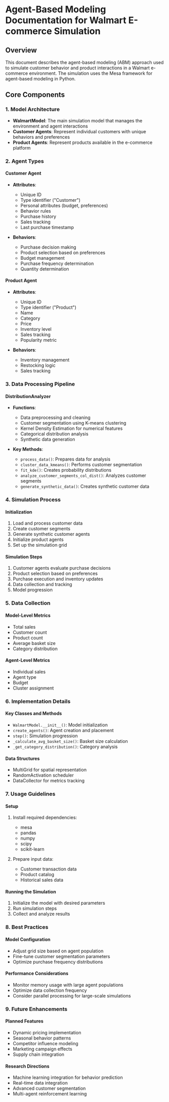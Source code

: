 # Agent-Based Modeling Documentation for Walmart E-commerce Simulation

## Overview
This document describes the agent-based modeling (ABM) approach used to simulate customer behavior and product interactions in a Walmart e-commerce environment. The simulation uses the Mesa framework for agent-based modeling in Python.

## Core Components

### 1. Model Architecture
- **WalmartModel**: The main simulation model that manages the environment and agent interactions
- **Customer Agents**: Represent individual customers with unique behaviors and preferences
- **Product Agents**: Represent products available in the e-commerce platform

### 2. Agent Types

#### Customer Agent
- **Attributes**:
  - Unique ID
  - Type identifier ("Customer")
  - Personal attributes (budget, preferences)
  - Behavior rules
  - Purchase history
  - Sales tracking
  - Last purchase timestamp

- **Behaviors**:
  - Purchase decision making
  - Product selection based on preferences
  - Budget management
  - Purchase frequency determination
  - Quantity determination

#### Product Agent
- **Attributes**:
  - Unique ID
  - Type identifier ("Product")
  - Name
  - Category
  - Price
  - Inventory level
  - Sales tracking
  - Popularity metric

- **Behaviors**:
  - Inventory management
  - Restocking logic
  - Sales tracking

### 3. Data Processing Pipeline

#### DistributionAnalyzer
- **Functions**:
  - Data preprocessing and cleaning
  - Customer segmentation using K-means clustering
  - Kernel Density Estimation for numerical features
  - Categorical distribution analysis
  - Synthetic data generation

- **Key Methods**:
  - `process_data()`: Prepares data for analysis
  - `cluster_data_kmeans()`: Performs customer segmentation
  - `fit_kde()`: Creates probability distributions
  - `analyze_customer_segments_col_dist()`: Analyzes customer segments
  - `generate_synthetic_data()`: Creates synthetic customer data

### 4. Simulation Process

#### Initialization
1. Load and process customer data
2. Create customer segments
3. Generate synthetic customer agents
4. Initialize product agents
5. Set up the simulation grid

#### Simulation Steps
1. Customer agents evaluate purchase decisions
2. Product selection based on preferences
3. Purchase execution and inventory updates
4. Data collection and tracking
5. Model progression

### 5. Data Collection

#### Model-Level Metrics
- Total sales
- Customer count
- Product count
- Average basket size
- Category distribution

#### Agent-Level Metrics
- Individual sales
- Agent type
- Budget
- Cluster assignment

### 6. Implementation Details

#### Key Classes and Methods
- `WalmartModel.__init__()`: Model initialization
- `create_agents()`: Agent creation and placement
- `step()`: Simulation progression
- `_calculate_avg_basket_size()`: Basket size calculation
- `_get_category_distribution()`: Category analysis

#### Data Structures
- MultiGrid for spatial representation
- RandomActivation scheduler
- DataCollector for metrics tracking

### 7. Usage Guidelines

#### Setup
1. Install required dependencies:
   - mesa
   - pandas
   - numpy
   - scipy
   - scikit-learn

2. Prepare input data:
   - Customer transaction data
   - Product catalog
   - Historical sales data

#### Running the Simulation
1. Initialize the model with desired parameters
2. Run simulation steps
3. Collect and analyze results

### 8. Best Practices

#### Model Configuration
- Adjust grid size based on agent population
- Fine-tune customer segmentation parameters
- Optimize purchase frequency distributions

#### Performance Considerations
- Monitor memory usage with large agent populations
- Optimize data collection frequency
- Consider parallel processing for large-scale simulations

### 9. Future Enhancements

#### Planned Features
- Dynamic pricing implementation
- Seasonal behavior patterns
- Competitor influence modeling
- Marketing campaign effects
- Supply chain integration

#### Research Directions
- Machine learning integration for behavior prediction
- Real-time data integration
- Advanced customer segmentation
- Multi-agent reinforcement learning
